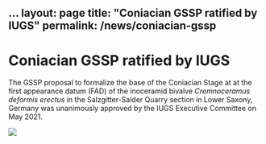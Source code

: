 ...
layout: page
title: "Coniacian GSSP ratified by IUGS"
permalink: /news/coniacian-gssp
---
# Coniacian GSSP ratified by IUGS

The GSSP proposal to formalize the base of the Coniacian Stage at at the first appearance datum (FAD) of the inoceramid bivalve _Cremnoceramus deformis erectus_ in the Salzgitter-Salder Quarry section in Lower Saxony, Germany was unanimously approved by the IUGS Executive Committee on May 2021.

![](https://stratigraphy.org/subcommission-cretaceous/images/IUGS-ratification-to-ICS_ConiacianGSSP_Cretaceous.jpg)

